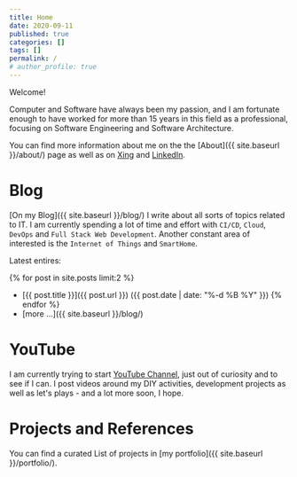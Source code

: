 ```yaml
---
title: Home
date: 2020-09-11
published: true
categories: []
tags: []
permalink: /
# author_profile: true
---
```


Welcome!

Computer and Software have always been my passion, and I am fortunate enough to have worked for more than 15 years in this field as a professional, focusing on Software Engineering and Software Architecture.  

You can find more information about me on the the [About]({{ site.baseurl }}/about/) page as well as on [Xing](https://www.xing.com/profile/Oliver_vanPorten) and [LinkedIn](https://de.linkedin.com/in/ovanporten/).

Blog
====

[On my Blog]({{ site.baseurl }}/blog/) I write about all sorts of topics related to IT. I am currently spending a lot of time and effort with `CI/CD`, `Cloud`, `DevOps` and `Full Stack Web Development`. Another constant area of interested is the `Internet of Things` and `SmartHome`. 

Latest entires:

{% for post in site.posts limit:2 %}
  * [{{ post.title }}]({{ post.url }}) ({{ post.date | date: "%-d %B %Y" }})
{% endfor %}
  * [more ...]({{ site.baseurl }}/blog/) 

YouTube
=======

I am currently trying to start [YouTube Channel](https://www.youtube.com/user/mcdeck), just out of curiosity and to see if I can. I post videos around my DIY activities, development projects as well as let's plays - and a lot more soon, I hope.

Projects and References
=======================

You can find a curated List of projects in [my portfolio]({{ site.baseurl }}/portfolio/).
